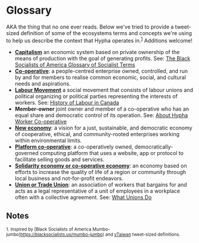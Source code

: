 # Glossary

AKA the thing that no one ever reads. Below we've tried to provide a tweet-sized definition of some of the ecosystems terms and concepts we're using to help us describe the context that Hypha operates in.<sup>[1](#notes)</sup> Additions welcome! 

- [**Capitalism**](https://en.wikipedia.org/wiki/Capitalism) an economic system based on private ownership of the means of production with the goal of generating profits. See: [The Black Socialists of America Glossary of Socialist Terms](https://blacksocialists.us/mumbo-jumbo)
- [**Co-operative**](https://www.ica.coop/en/cooperatives/what-is-a-cooperative): a people-centred enterprise owned, controlled, and run by and for members to realise common economic, social, and cultural needs and aspirations.
- [**Labour Movement**](https://en.wikipedia.org/wiki/Labour_movement) a social movement that consists of labour unions and political organizing or political parties representing the interests of workers. See: [History of Labour in Canada](https://canadianlabour.ca/uncategorized/why-unions-history-labour-canada/)
- **Member-owner** joint owner and member of a co-operative who has an equal share and democratic control of its operation. See: [About Hypha Worker Co-operative](https://handbook.hypha.coop/co-operative.html#member-owners-and-employees)
- [**New economy**](https://neweconomy.net/about/what-is-the-new-economy): a vision for a just, sustainable, and democratic economy of cooperative, ethical, and community-rooted enterprises working within environmental limits.
- [**Platform co-operative**](https://platform.coop/about/vision-and-advantages/): a co-operatively owned, democratically-governed computing platform that uses a website, app or protocol to facilitate selling goods and services. 
- [**Solidarity economy or co-operative economy**](https://ccednet-rcdec.ca/en/toolbox/building-solidarity-economy-movement-guide-grassroots): an economy based on efforts to increase the quality of life of a region or community through local business and not-for-profit endeavors. 
- [**Union or Trade Union**](https://en.wikipedia.org/wiki/Trade_union): an association of workers that bargains for and acts as a legal representative of a unit of employees in a workplace often with a collective agreement. See: [What Unions Do](https://canadianlabour.ca/what-unions-do/)


## Notes

<sup>1. Inspired by [Black Socialists of America Mumbo-jumbo]https://blacksocialists.us/mumbo-jumbo) and [vTaiwan](https://info.vtaiwan.tw/) tweet-sized definitions.</sup>
